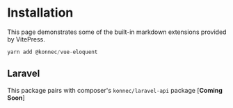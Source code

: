 # Installation

This page demonstrates some of the built-in markdown extensions provided by VitePress.


```js
yarn add @konnec/vue-eloquent
```

## Laravel

This package pairs with composer's ```konnec/laravel-api``` package [**Coming Soon**]
